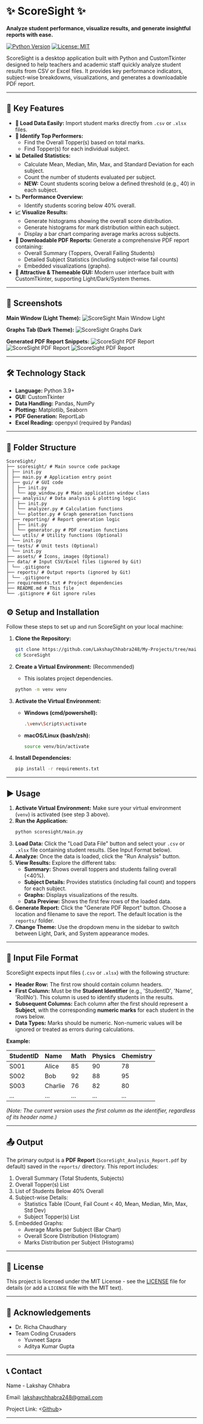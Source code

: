 # ✨ ScoreSight ✨

**Analyze student performance, visualize results, and generate insightful reports with ease.**

[![Python Version](https://img.shields.io/badge/python-3.9%2B-blue.svg)](https://python.org)
[![License: MIT](https://img.shields.io/badge/License-MIT-yellow.svg)](https://opensource.org/licenses/MIT)
<!-- Optional: Add badges for build status, code coverage etc. if you set them up -->

<!-- Optional: Add a Logo or Banner Here -->
<!-- <p align="center">
  <img src="path/to/your/logo.png" alt="ScoreSight Logo" width="200"/>
</p> -->

ScoreSight is a desktop application built with Python and CustomTkinter designed to help teachers and academic staff quickly analyze student results from CSV or Excel files. It provides key performance indicators, subject-wise breakdowns, visualizations, and generates a downloadable PDF report.

---

## 🚀 Key Features

*   **📁 Load Data Easily:** Import student marks directly from `.csv` or `.xlsx` files.
*   **🥇 Identify Top Performers:**
    *   Find the Overall Topper(s) based on total marks.
    *   Find Topper(s) for each individual subject.
*   **📊 Detailed Statistics:**
    *   Calculate Mean, Median, Min, Max, and Standard Deviation for each subject.
    *   Count the number of students evaluated per subject.
    *   **NEW:** Count students scoring below a defined threshold (e.g., 40) in each subject.
*   **📉 Performance Overview:**
    *   Identify students scoring below 40% overall.
*   **📈 Visualize Results:**
    *   Generate histograms showing the overall score distribution.
    *   Generate histograms for mark distribution within each subject.
    *   Display a bar chart comparing average marks across subjects.
*   **📄 Downloadable PDF Reports:** Generate a comprehensive PDF report containing:
    *   Overall Summary (Toppers, Overall Failing Students)
    *   Detailed Subject Statistics (including subject-wise fail counts)
    *   Embedded visualizations (graphs).
*   **🎨 Attractive & Themeable GUI:** Modern user interface built with CustomTkinter, supporting Light/Dark/System themes.

---

## 📸 Screenshots


**Main Window (Light Theme):**
![ScoreSight Main Window Light](<assets/screenshot_main_light.png>)

**Graphs Tab (Dark Theme):**
![ScoreSight Graphs Dark](<assets/screenshot_graphs_dark.png>)

**Generated PDF Report Snippets:**
![ScoreSight PDF Report](<assets/screenshot_pdf_1.png>)
![ScoreSight PDF Report](<assets/screenshot_pdf_2.png>)
![ScoreSight PDF Report](<assets/screenshot_pdf_3.png>)

---

## 🛠️ Technology Stack

*   **Language:** Python 3.9+
*   **GUI:** CustomTkinter
*   **Data Handling:** Pandas, NumPy
*   **Plotting:** Matplotlib, Seaborn
*   **PDF Generation:** ReportLab
*   **Excel Reading:** openpyxl (required by Pandas)

---

## 📁 Folder Structure


```plaintext
ScoreSight/
├── scoresight/ # Main source code package
│ ├── init.py
│ ├── main.py # Application entry point
│ ├── gui/ # GUI code
│ │ ├── init.py
│ │ └── app_window.py # Main application window class
│ ├── analysis/ # Data analysis & plotting logic
│ │ ├── init.py
│ │ └── analyzer.py # Calculation functions
│ │ └── plotter.py # Graph generation functions
│ ├── reporting/ # Report generation logic
│ │ ├── init.py
│ │ └── generator.py # PDF creation functions
│ └── utils/ # Utility functions (Optional)
│ └── init.py
├── tests/ # Unit tests (Optional)
│ └── init.py
├── assets/ # Icons, images (Optional)
├── data/ # Input CSV/Excel files (ignored by Git)
│ └── .gitignore
├── reports/ # Output reports (ignored by Git)
│ └── .gitignore
├── requirements.txt # Project dependencies
├── README.md # This file
└── .gitignore # Git ignore rules
```


## ⚙️ Setup and Installation

Follow these steps to set up and run ScoreSight on your local machine:

1.  **Clone the Repository:**
    ```bash
    git clone https://github.com/LakshayChhabra248/My-Projects/tree/main/ScoreSight
    cd ScoreSight
    ```

2.  **Create a Virtual Environment:** (Recommended)
    *   This isolates project dependencies.
    ```bash
    python -m venv venv
    ```

3.  **Activate the Virtual Environment:**
    *   **Windows (cmd/powershell):**
        ```bash
        .\venv\Scripts\activate
        ```
    *   **macOS/Linux (bash/zsh):**
        ```bash
        source venv/bin/activate
        ```

4.  **Install Dependencies:**
    ```bash
    pip install -r requirements.txt
    ```

---

## ▶️ Usage

1.  **Activate Virtual Environment:** Make sure your virtual environment (`venv`) is activated (see step 3 above).
2.  **Run the Application:**
    ```bash
    python scoresight/main.py
    ```
3.  **Load Data:** Click the "Load Data File" button and select your `.csv` or `.xlsx` file containing student results. (See Input Format below).
4.  **Analyze:** Once the data is loaded, click the "Run Analysis" button.
5.  **View Results:** Explore the different tabs:
    *   **Summary:** Shows overall toppers and students failing overall (<40%).
    *   **Subject Details:** Provides statistics (including fail count) and toppers for each subject.
    *   **Graphs:** Displays visualizations of the results.
    *   **Data Preview:** Shows the first few rows of the loaded data.
6.  **Generate Report:** Click the "Generate PDF Report" button. Choose a location and filename to save the report. The default location is the `reports/` folder.
7.  **Change Theme:** Use the dropdown menu in the sidebar to switch between Light, Dark, and System appearance modes.

---

## 📄 Input File Format

ScoreSight expects input files (`.csv` or `.xlsx`) with the following structure:

*   **Header Row:** The first row should contain column headers.
*   **First Column:** Must be the **Student Identifier** (e.g., 'StudentID', 'Name', 'RollNo'). This column is used to identify students in the results.
*   **Subsequent Columns:** Each column after the first should represent a **Subject**, with the corresponding **numeric marks** for each student in the rows below.
*   **Data Types:** Marks should be numeric. Non-numeric values will be ignored or treated as errors during calculations.

**Example:**

| StudentID | Name    | Math | Physics | Chemistry |
| :-------- | :------ | :--- | :------ | :-------- |
| S001      | Alice   | 85   | 90      | 78        |
| S002      | Bob     | 92   | 88      | 95        |
| S003      | Charlie | 76   | 82      | 80        |
| ...       | ...     | ...  | ...     | ...       |

*(Note: The current version uses the *first column* as the identifier, regardless of its header name.)*

---

## 📤 Output

The primary output is a **PDF Report** (`ScoreSight_Analysis_Report.pdf` by default) saved in the `reports/` directory. This report includes:

1.  Overall Summary (Total Students, Subjects)
2.  Overall Topper(s) List
3.  List of Students Below 40% Overall
4.  Subject-wise Details:
    *   Statistics Table (Count, Fail Count < 40, Mean, Median, Min, Max, Std Dev)
    *   Subject Topper(s) List
5.  Embedded Graphs:
    *   Average Marks per Subject (Bar Chart)
    *   Overall Score Distribution (Histogram)
    *   Marks Distribution per Subject (Histograms)

---

## 📜 License

This project is licensed under the MIT License - see the [LICENSE](LICENSE) file for details (or add a `LICENSE` file with the MIT text).

---

## 🙌 Acknowledgements 

*   Dr. Richa Chaudhary
*   Team Coding Crusaders
    - Yuvneet Sapra
    - Aditya Kumar Gupta
---

## 📞 Contact 

Name - Lakshay Chhabra

Email: <lakshaychhabra248@gmail.com>

Project Link: <[Github](https://github.com/LakshayChhabra248/My-Projects/tree/main/ScoreSight)>

---

